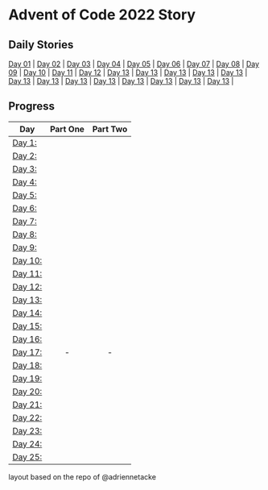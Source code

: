 # Advent of Code 2022 Story



## Daily Stories
[Day 01](https://adventofcode.com/2022/day/1) | 
[Day 02](https://adventofcode.com/2022/day/2) |
[Day 03](https://adventofcode.com/2022/day/3) |
[Day 04](https://adventofcode.com/2022/day/4) |
[Day 05](https://adventofcode.com/2022/day/5) |
[Day 06](https://adventofcode.com/2022/day/6) |
[Day 07](https://adventofcode.com/2022/day/7) |
[Day 08](https://adventofcode.com/2022/day/8) |
[Day 09](https://adventofcode.com/2022/day/9) |
[Day 10](https://adventofcode.com/2022/day/10) |
[Day 11](https://adventofcode.com/2022/day/11) |
[Day 12](https://adventofcode.com/2022/day/12) |
[Day 13](https://adventofcode.com/2022/day/13) |
[Day 13](https://adventofcode.com/2022/day/13) |
[Day 13](https://adventofcode.com/2022/day/13) |
[Day 13](https://adventofcode.com/2022/day/13) |
[Day 13](https://adventofcode.com/2022/day/13) |
[Day 13](https://adventofcode.com/2022/day/13) |
[Day 13](https://adventofcode.com/2022/day/13) |
[Day 13](https://adventofcode.com/2022/day/13) |
[Day 13](https://adventofcode.com/2022/day/13) |
[Day 13](https://adventofcode.com/2022/day/13) |
[Day 13](https://adventofcode.com/2022/day/13) |
[Day 13](https://adventofcode.com/2022/day/13) |
[Day 13](https://adventofcode.com/2022/day/13) |


## Progress

| Day  | Part One | Part Two | 
|---|:---:|:---:|
|  [Day 1: ]()| | |
|  [Day 2: ]()| | |
|  [Day 3: ]()| | |
|  [Day 4: ]()| | |
|  [Day 5: ]()| | |
|  [Day 6: ]()| | |
|  [Day 7:]()| | |
|  [Day 8: ]()| | |
|  [Day 9: ]()| | |
|  [Day 10: ]()| | |
|  [Day 11: ]()| | |
|  [Day 12: ]()| | |
|  [Day 13: ]()| | |
|  [Day 14: ]()| | |
|  [Day 15: ]()| | |
|  [Day 16: ]()| | |
|  [Day 17: ]()| - | - |
|  [Day 18:]()| | |
|  [Day 19: ]()| | |
|  [Day 20: ]()| | |
|  [Day 21: ]()| | |
|  [Day 22: ]()| | |
|  [Day 23: ]()| | |
|  [Day 24: ]()| | |
|  [Day 25: ]()| | |

<!--## In Closing-->


layout based on the repo of @adriennetacke
